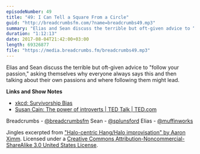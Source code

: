 ```yaml
---
episodeNumber: 49
title: "49: I Can Tell a Square From a Circle"
guid: "http://breadcrumbsfm.com/?name=breadcrumbs49.mp3"
summary: "Elias and Sean discuss the terrible but oft-given advice to “follow your passion,” asking themselves why everyone always says this and then talking about their own passions and where following them might lead."
duration: "1:12:13"
date: 2017-08-04T21:42:00+03:00
length: 69326877
file: "https://media.breadcrumbs.fm/breadcrumbs49.mp3"
---
```

Elias and Sean discuss the terrible but oft-given advice to "follow your passion," asking themselves why everyone always says this and then talking about their own passions and where following them might lead.

**Links and Show Notes** 
- [xkcd: Survivorship Bias](https://xkcd.com/1827/)
- [Susan Cain: The power of introverts | TED Talk | TED.com](https://www.ted.com/talks/susan_cain_the_power_of_introverts)

Breadcrumbs - [@breadcrumbsfm](https://twitter.com/breadcrumbsfm) Sean - [@splunsford](https://twitter.com/splunsford) Elias - [@muffinworks](https://twitter.com/muffinworks)

Jingles excerpted from [ "Halo-centric Hang/Halo improvisation" by Aaron Ximm](http://freemusicarchive.org/music/aaron_ximm/handpans_and_the_hang/). Licensed under a [Creative Commons Attribution-Noncommercial-ShareAlike 3.0 United States License](http://creativecommons.org/licenses/by-nc-sa/3.0/us/).